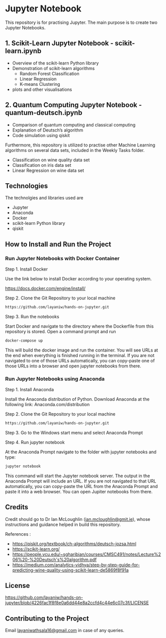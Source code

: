 # Jupyter Notebook

This repository is for practising Jupyter. The main purpose is to create two Jupyter Notebooks. 

## 1. Scikit-Learn Jupyter Notebook - scikit-learn.ipynb
- Overview of the scikit-learn Python library
- Demonstration of scikit-learn algorithms
  -  Random Forest Classification
  -  Linear Regression
  -  K-means Clustering 
- plots and other visualisations

## 2. Quantum Computing Jupyter Notebook - quantum-deutsch.ipynb 
- Comparison of quantum computing and classical computing
- Explanation of Deutsch’s algorithm
- Code simulation using qiskit 

Furthermore, this repository is utilized to practise other Machine Learning algorithms on several data sets, included in the Weekly Tasks folder. 
- Classification on wine quality data set
- Classification on iris data set
- Linear Regression on wine data set

## Technologies 

The technolgies and libraries used are

- Jupyter
- Anaconda
- Docker
- scikit-learn Python library
- qiskit 

## How to Install and Run the Project

### Run Jupyter Notebooks with Docker Container

Step 1. Install Docker

Use the link below to install Docker according to your operating system.

https://docs.docker.com/engine/install/

Step 2. Clone the Git Repository to your local machine 

```sh
https://github.com/layaniw/hands-on-jupyter.git
```
Step 3. Run the notebooks

Start Docker and navigate to the directory where the Dockerfile from this repository is stored. Open a command prompt and run

```sh
docker-compose up 
```

This will build the docker image and run the container. You will see URLs at the end when everything is finished running in the terminal. If you are not navigated to one of those URLs automatically, you can copy-paste one of those URLs into a browser and open jupyter notebooks from there.

### Run Jupyter Notebooks using Anaconda

Step 1. Install Anaconda

Install the Anaconda distribution of Python. Download Anaconda at the following link: Anaconda.com/distribution

Step 2. Clone the Git Repository to your local machine 

```sh
https://github.com/layaniw/hands-on-jupyter.git
```

Step 3. Go to the Windows start menu and select Anaconda Prompt

Step 4. Run jupyter notebook

At the Anaconda Prompt navigate to the folder with jupyter notebooks and type:

```sh
jupyter notebook
```

This command will start the Jupyter notebook server. The output in the Anaconda Prompt will include an URL. If you are not navigated to that URL automatically, you can copy-paste the URL from the Anaconda Prompt and paste it into a web browser. You can open Jupiter notebooks from there.

## Credits

Credit should go to Dr Ian McLoughlin (ian.mcloughlin@gmit.ie), whose instructions and guidance helped in build this repository. 

References :

- https://qiskit.org/textbook/ch-algorithms/deutsch-jozsa.html
- https://scikit-learn.org/
- https://people.vcu.edu/~sgharibian/courses/CMSC491/notes/Lecture%206%20-%20Deutsch's%20algorithm.pdf
- https://medium.com/analytics-vidhya/step-by-step-guide-for-predicting-wine-quality-using-scikit-learn-de5869f8f91a

## License

https://github.com/layaniw/hands-on-jupyter/blob/4226fac1f8f8e0a6dd44e8a2ccfd4c44e6c07c3f/LICENSE

## Contributing to the Project

Email layaniwathsala16@gmail.com in case of any queries. 
